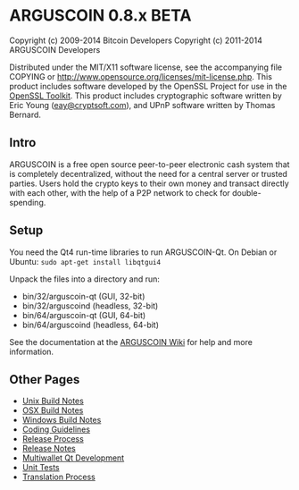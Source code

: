 ARGUSCOIN 0.8.x BETA
====================

Copyright (c) 2009-2014 Bitcoin Developers
Copyright (c) 2011-2014 ARGUSCOIN Developers

Distributed under the MIT/X11 software license, see the accompanying
file COPYING or http://www.opensource.org/licenses/mit-license.php.
This product includes software developed by the OpenSSL Project for use in the [OpenSSL Toolkit](http://www.openssl.org/). This product includes
cryptographic software written by Eric Young ([eay@cryptsoft.com](mailto:eay@cryptsoft.com)), and UPnP software written by Thomas Bernard.


Intro
---------------------
ARGUSCOIN is a free open source peer-to-peer electronic cash system that is
completely decentralized, without the need for a central server or trusted
parties.  Users hold the crypto keys to their own money and transact directly
with each other, with the help of a P2P network to check for double-spending.


Setup
---------------------
You need the Qt4 run-time libraries to run ARGUSCOIN-Qt. On Debian or Ubuntu:
	`sudo apt-get install libqtgui4`

Unpack the files into a directory and run:

- bin/32/arguscoin-qt (GUI, 32-bit)
- bin/32/arguscoind (headless, 32-bit)
- bin/64/arguscoin-qt (GUI, 64-bit)
- bin/64/arguscoind (headless, 64-bit)

See the documentation at the [ARGUSCOIN Wiki](http://arguscoin.info)
for help and more information.


Other Pages
---------------------
- [Unix Build Notes](build-unix.md)
- [OSX Build Notes](build-osx.md)
- [Windows Build Notes](build-msw.md)
- [Coding Guidelines](coding.md)
- [Release Process](release-process.md)
- [Release Notes](release-notes.md)
- [Multiwallet Qt Development](multiwallet-qt.md)
- [Unit Tests](unit-tests.md)
- [Translation Process](translation_process.md)
